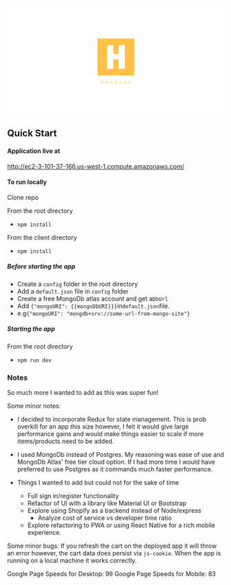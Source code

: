 ![havanas logo](./client/public/images/linkedin_banner_image_2.png)

## Quick Start

#### Application live at

<http://ec2-3-101-37-166.us-west-1.compute.amazonaws.com/>

#### To run locally

Clone repo

From the root directory

- `npm install`

From the client directory

- `npm install`

##### Before starting the app

- Create a `config` folder in the root directory
- Add a `default.json` file in `config` folder
- Create a free MongoDb atlas account and get a`DbUrl`
- Add `{"mongoURI": {{mongoDbURI}}}`in`default.json`file.
- e.g`{"mongoURI": "mongdb+srv://some-url-from-mongo-site"}`

##### Starting the app

From the root directory

- `npm run dev`

### Notes

So much more I wanted to add as this was super fun!

Some minor notes:

- I decided to incorporate Redux for state management. This is prob overkill for an app this size however, I felt it would give large performance gains and would make things easier to scale if more items/products need to be added.

- I used MongoDb instead of Postgres. My reasoning was ease of use and MongoDb Atlas' free tier cloud option. If I had more time I would have preferred to use Postgres as it commands much faster performance.

- Things I wanted to add but could not for the sake of time

  - Full sign in/register functionality
  - Refactor of UI with a library like Material UI or Bootstrap
  - Explore using Shopify as a backend instead of Node/express
    - Analyze cost of service vs developer time ratio
  - Explore refactoring to PWA or using React Native for a rich mobile experience.

Some minor bugs:
If you refresh the cart on the deployed app it will throw an error however, the cart data does persist via `js-cookie`. When the app is running on a local machine it works correctly.

Google Page Speeds for Desktop: 99
Google Page Speeds for Mobile: 83
